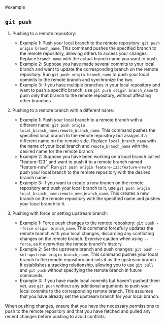 #example 

## `git push `

1. Pushing to a remote repository:
   - Example 1: Push your local branch to the remote repository: `git push origin branch_name`. This command pushes the specified branch to the remote repository, allowing others to access your changes. Replace `branch_name` with the actual branch name you want to push.
   - Example 2: Suppose you have made several commits to your local branch and want to update the corresponding branch on the remote repository. Run `git push origin branch_name` to push your local commits to the remote branch and synchronize the two.
   - Example 3: If you have multiple branches in your local repository and want to push a specific branch, use `git push origin branch_name` to push only that branch to the remote repository, without affecting other branches.

2. Pushing to a remote branch with a different name:
   - Example 1: Push your local branch to a remote branch with a different name: `git push origin local_branch_name:remote_branch_name`. This command pushes the specified local branch to the remote repository but assigns it a different name on the remote side. Replace `local_branch_name` with the name of your local branch and `remote_branch_name` with the desired name for the remote branch.
   - Example 2: Suppose you have been working on a local branch called "feature-123" and want to push it to a remote branch named "feature-new". Run `git push origin feature-123:feature-new` to push your local branch to the remote repository with the desired branch name.
   - Example 3: If you want to create a new branch on the remote repository and push your local branch to it, use `git push origin local_branch_name:remote_new_branch_name`. This creates a new branch on the remote repository with the specified name and pushes your local branch to it.

3. Pushing with force or setting upstream branch:
   - Example 1: Force push changes to the remote repository: `git push --force origin branch_name`. This command forcefully updates the remote branch with your local changes, discarding any conflicting changes on the remote branch. Exercise caution when using `--force`, as it overwrites the remote branch's history.
   - Example 2: Set the upstream branch and push changes: `git push --set-upstream origin branch_name`. This command pushes your local branch to the remote repository and sets it as the upstream branch. It establishes a tracking relationship, allowing you to use `git pull` and `git push` without specifying the remote branch in future commands.
   - Example 3: If you have made local commits but haven't pushed them yet, use `git push` without any additional arguments to push your local commits to the corresponding remote branch. This assumes that you have already set the upstream branch for your local branch.

When pushing changes, ensure that you have the necessary permissions to push to the remote repository and that you have fetched and pulled any recent changes before pushing to avoid conflicts.